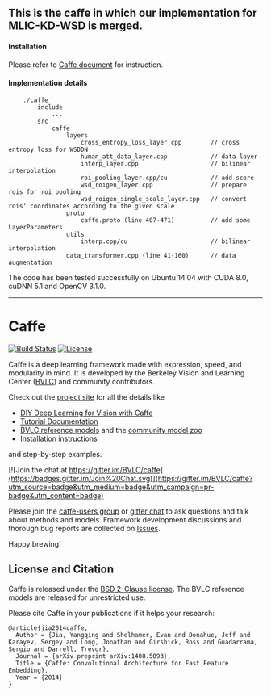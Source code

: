 ## This is the caffe in which our implementation for MLIC-KD-WSD is merged.  

#### Installation

Please refer to [Caffe document](http://caffe.berkeleyvision.org/installation.html) for instruction.   

#### Implementation details
        ./caffe
            include
                ...
            src
                caffe
                    layers
                        cross_entropy_loss_layer.cpp        // cross entropy loss for WSDDN
                        human_att_data_layer.cpp            // data layer
                        interp_layer.cpp                    // bilinear interpolation
                        roi_pooling_layer.cpp/cu            // add score
                        wsd_roigen_layer.cpp                // prepare rois for roi pooling
                        wsd_roigen_single_scale_layer.cpp   // convert rois' coordinates according to the given scale
                    proto
                        caffe.proto (line 407-471)          // add some LayerParameters 
                    utils
                        interp.cpp/cu                       // bilinear interpolation
                    data_transformer.cpp (line 41-160)      // data augmentation  

The code has been tested successfully on Ubuntu 14.04 with CUDA 8.0, cuDNN 5.1 and OpenCV 3.1.0.  
    

------------------------------------------------------------------------------------------------------    

    
# Caffe

[![Build Status](https://travis-ci.org/BVLC/caffe.svg?branch=master)](https://travis-ci.org/BVLC/caffe)
[![License](https://img.shields.io/badge/license-BSD-blue.svg)](LICENSE)

Caffe is a deep learning framework made with expression, speed, and modularity in mind.
It is developed by the Berkeley Vision and Learning Center ([BVLC](http://bvlc.eecs.berkeley.edu)) and community contributors.

Check out the [project site](http://caffe.berkeleyvision.org) for all the details like

- [DIY Deep Learning for Vision with Caffe](https://docs.google.com/presentation/d/1UeKXVgRvvxg9OUdh_UiC5G71UMscNPlvArsWER41PsU/edit#slide=id.p)
- [Tutorial Documentation](http://caffe.berkeleyvision.org/tutorial/)
- [BVLC reference models](http://caffe.berkeleyvision.org/model_zoo.html) and the [community model zoo](https://github.com/BVLC/caffe/wiki/Model-Zoo)
- [Installation instructions](http://caffe.berkeleyvision.org/installation.html)

and step-by-step examples.

[![Join the chat at https://gitter.im/BVLC/caffe](https://badges.gitter.im/Join%20Chat.svg)](https://gitter.im/BVLC/caffe?utm_source=badge&utm_medium=badge&utm_campaign=pr-badge&utm_content=badge)

Please join the [caffe-users group](https://groups.google.com/forum/#!forum/caffe-users) or [gitter chat](https://gitter.im/BVLC/caffe) to ask questions and talk about methods and models.
Framework development discussions and thorough bug reports are collected on [Issues](https://github.com/BVLC/caffe/issues).

Happy brewing!

## License and Citation

Caffe is released under the [BSD 2-Clause license](https://github.com/BVLC/caffe/blob/master/LICENSE).
The BVLC reference models are released for unrestricted use.

Please cite Caffe in your publications if it helps your research:

    @article{jia2014caffe,
      Author = {Jia, Yangqing and Shelhamer, Evan and Donahue, Jeff and Karayev, Sergey and Long, Jonathan and Girshick, Ross and Guadarrama, Sergio and Darrell, Trevor},
      Journal = {arXiv preprint arXiv:1408.5093},
      Title = {Caffe: Convolutional Architecture for Fast Feature Embedding},
      Year = {2014}
    }
